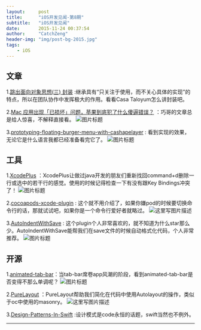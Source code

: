 ```yaml
---
layout:     post
title:      "iOS开发见闻-第8期"
subtitle:   "iOS开发见闻"
date:       2015-11-24 00:37:54 
author:     "CatchZeng"
header-img: "img/post-bg-2015.jpg"
tags:
    - iOS
---
```

<span id="busuanzi_container_page_pv"></span>

## 文章
1.[跳出面向对象思想(三) 封装](http://casatwy.com/tiao-chu-mian-xiang-dui-xiang-si-xiang-san-feng-zhuang.html) :继承具有“只关注于使用，而不关心具体的实现”的特点，所以在团队协作中发挥极大的作用。看看Casa Taloyum怎么讲封装吧。


2.[Mac 应用出现「已损坏」问题，苹果到底犯了什么傻逼错误？](http://blog.devtang.com/blog/2015/11/21/apps-damaged-bug/) ：巧哥的文章总是给人惊喜，不解释直接看。
![图片标题](http://blog.devtang.com/images/apps-damaged-issue.jpg)

3.[prototyping-floating-burger-menu-with-cashapelayer](http://merowing.info/2015/11/prototyping-floating-burger-menu-with-cashapelayer/) : 看到实现的效果，无论它是什么语言我都已经准备看完它了。
![图片标题](http://leanote.com/api/file/getImage?fileId=5653409bab6441149c000b74)


## 工具
1.[XcodePlus](https://github.com/CatchZeng/XcodePlus) ：XcodePlus让做过java开发的朋友们重新找回command+d删除一行或选中的若干行的感觉。使用的时候记得检查一下有没有跟Key Bindings冲突了！
![图片标题](https://camo.githubusercontent.com/ee6c159461bc2082b02c7cc03cc6764a6a6c3845/68747470733a2f2f7261772e6769746875622e636f6d2f7061796c69752f58636f6465506c75732f6d61737465722f73637265656e73686f742f64656c6574656c696e652e676966)

2.[cocoapods-xcode-plugin](https://github.com/CatchZeng/cocoapods-xcode-plugin) : 这个就不用介绍了，如果你嫌pod的时候要切换命令行的话，那就试试吧，如果你是一个命令行爱好者就略过。
![这里写图片描述](https://github.com/kattrali/cocoadocs-xcode-plugin/raw/master/menu.png)

3.[AutoIndentWithSave](https://github.com/ThilinaHewagama/AutoIndentWithSave) : 这个plugin个人非常喜欢的，就不知道为什么star那么少。AutoIndentWithSave能帮我们在save文件的时候自动格式化代码，个人非常推荐。
![图片标题](https://github.com/ThilinaHewagama/AutoIndentWithSave/raw/master/auto_indent_screen_shot.jpg)


## 开源
1.[animated-tab-bar](https://github.com/Ramotion/animated-tab-bar)：当tab-bar席卷app风潮的阶段，看到animated-tab-bar是否变得不那么单调呢？
![图片标题](https://github.com/Ramotion/animated-tab-bar/raw/master/Screenshots/tab-bar-icons-iphone-ramotion-animation-interface-design.gif)

2.[PureLayout](https://github.com/PureLayout/PureLayout) ：PureLayout帮助我们简化在代码中使用Autolayout的操作，类似于oc中使用的masonry。
![这里写图片描述](https://github.com/PureLayout/PureLayout/raw/master/Images/PureLayout.png?raw=true) 

3.[Design-Patterns-In-Swift](https://github.com/ochococo/Design-Patterns-In-Swift) :设计模式是code永恒的话题，swift当然也不例外。

----------

